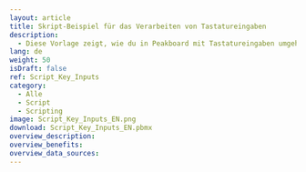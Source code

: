 ```yaml
---
layout: article
title: Skript-Beispiel für das Verarbeiten von Tastatureingaben
description: 
  - Diese Vorlage zeigt, wie du in Peakboard mit Tastatureingaben umgehen kannst.
lang: de
weight: 50
isDraft: false
ref: Script_Key_Inputs
category:
  - Alle
  - Script
  - Scripting
image: Script_Key_Inputs_EN.png
download: Script_Key_Inputs_EN.pbmx
overview_description:
overview_benefits:
overview_data_sources:
---
```


